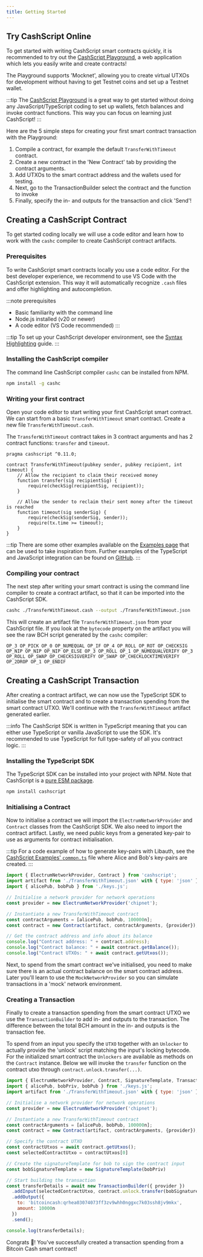 ```yaml
---
title: Getting Started
---
```


## Try CashScript Online

To get started with writing CashScript smart contracts quickly, it is recommended to try out the [CashScript Playground](https://playground.cashscript.org/), a web application which lets you easily write and create contracts!

The Playground supports 'Mocknet', allowing you to create virtual UTXOs for development without having to get Testnet coins and set up a Testnet wallet.

:::tip
The [CashScript Playground](https://playground.cashscript.org/) is a great way to get started without doing any JavaScript/TypeScript coding to set up wallets, fetch balances and invoke contract functions. This way you can focus on learning just CashScript!
:::

Here are the 5 simple steps for creating your first smart contract transaction with the Playground:
1. Compile a contract, for example the default `TransferWithTimeout` contract.
2. Create a new contract in the 'New Contract' tab by providing the contract arguments.
3. Add UTXOs to the smart contract address and the wallets used for testing.
4. Next, go to the TransactionBuilder select the contract and the function to invoke
5. Finally, specify the in- and outputs for the transaction and click 'Send'!

## Creating a CashScript Contract

To get started coding locally we will use a code editor and learn how to work with the `cashc` compiler to create CashScript contract artifacts.

### Prerequisites

To write CashScript smart contracts locally you use a code editor. For the best developer experience, we recommend to use VS Code with the CashScript extension. This way it will automatically recognize `.cash` files and offer highlighting and autocompletion.

:::note prerequisites
- Basic familiarity with the command line
- Node.js installed (v20 or newer)
- A code editor (VS Code recommended)
:::

:::tip
To set up your CashScript developer environment, see the [Syntax Highlighting](/docs/guides/syntax-highlighting) guide.
:::

### Installing the CashScript compiler
The command line CashScript compiler `cashc` can be installed from NPM.

```bash
npm install -g cashc
```

### Writing your first contract

Open your code editor to start writing your first CashScript smart contract.
We can start from a basic `TransferWithTimeout` smart contract. Create a new file `TransferWithTimeout.cash`.

The `TransferWithTimeout` contract takes in 3 contract arguments and has 2 contract functions: `transfer` and `timeout`.

```solidity
pragma cashscript ^0.11.0;

contract TransferWithTimeout(pubkey sender, pubkey recipient, int timeout) {
    // Allow the recipient to claim their received money
    function transfer(sig recipientSig) {
        require(checkSig(recipientSig, recipient));
    }

    // Allow the sender to reclaim their sent money after the timeout is reached
    function timeout(sig senderSig) {
        require(checkSig(senderSig, sender));
        require(tx.time >= timeout);
    }
}
```

:::tip
There are some other examples available on the [Examples page](/docs/language/examples) that can be used to take inspiration from. Further examples of the TypeScript and JavaScript integration can be found on [GitHub](https://github.com/CashScript/cashscript/tree/master/examples).
:::

### Compiling your contract

The next step after writing your smart contract is using the command line compiler to create a contract artifact, so that it can be imported into the CashScript SDK.

```bash
cashc ./TransferWithTimeout.cash --output ./TransferWithTimeout.json
```

This will create an artifact file `TransferWithTimeout.json` from your CashScript file. If you look at the `bytecode` property on the artifact you will see the raw BCH script generated by the `cashc` compiler:

```
OP_3 OP_PICK OP_0 OP_NUMEQUAL OP_IF OP_4 OP_ROLL OP_ROT OP_CHECKSIG OP_NIP OP_NIP OP_NIP OP_ELSE OP_3 OP_ROLL OP_1 OP_NUMEQUALVERIFY OP_3 OP_ROLL OP_SWAP OP_CHECKSIGVERIFY OP_SWAP OP_CHECKLOCKTIMEVERIFY OP_2DROP OP_1 OP_ENDIF
```

## Creating a CashScript Transaction

After creating a contract artifact, we can now use the TypeScript SDK to initialise the smart contract and to create a transaction spending from the smart contract UTXO. We'll continue with the `TransferWithTimeout` artifact generated earlier.

:::info
The CashScript SDK is written in TypeScript meaning that you can either use TypeScript or vanilla JavaScript to use the SDK.
It's recommended to use TypeScript for full type-safety of all you contract logic.
:::

### Installing the TypeScript SDK
The TypeScript SDK can be installed into your project with NPM. Note that CashScript is a [pure ESM package](https://gist.github.com/sindresorhus/a39789f98801d908bbc7ff3ecc99d99c).

```bash
npm install cashscript
```

### Initialising a Contract

Now to initialise a contract we will import the `ElectrumNetworkProvider` and `Contract` classes from the CashScript SDK. We also need to import the contract artifact. Lastly, we need public keys from a generated key-pair to use as arguments for contract initialisation.

:::tip
For a code example of how to generate key-pairs with Libauth, see the [CashScript Examples' `common.ts`](https://github.com/CashScript/cashscript/blob/master/examples/common.ts) file where Alice and Bob's key-pairs are created.
:::


```javascript
import { ElectrumNetworkProvider, Contract } from 'cashscript';
import artifact from './TransferWithTimeout.json' with { type: 'json' };
import { alicePub, bobPub } from './keys.js';

// Initialise a network provider for network operations
const provider = new ElectrumNetworkProvider('chipnet');

// Instantiate a new TransferWithTimeout contract
const contractArguments = [alicePub, bobPub, 100000n];
const contract = new Contract(artifact, contractArguments, {provider});

// Get the contract address and info about its balance
console.log("Contract address: " + contract.address);
console.log("Contract balance: " + await contract.getBalance());
console.log("Contract UTXOs: " + await contract.getUtxos());
```

Next, to spend from the smart contract we've initialised, you need to make sure there is an actual contract balance on the smart contract address. Later you'll learn to use the `MockNetworkProvider` so you can simulate transactions in a 'mock' network environment.

### Creating a Transaction

Finally to create a transaction spending from the smart contract UTXO we use the `TransactionBuilder` to add in- and outputs to the transaction. The difference between the total BCH amount in the in- and outputs is the transaction fee.

To spend from an input you specify the `UTXO` together with an `Unlocker` to actually provide the 'unlock' script matching the input's locking bytecode. For the initialized smart contract the `Unlockers` are available as methods on the `Contract` instance. Below we will invoke the `transfer` function on the contract utxo through `contract.unlock.transfer(...)`.

```javascript
import { ElectrumNetworkProvider, Contract, SignatureTemplate, TransactionBuilder } from 'cashscript';
import { alicePub, bobPriv, bobPub } from './keys.js';
import artifact from './TransferWithTimeout.json' with { type: 'json' };

// Initialise a network provider for network operations
const provider = new ElectrumNetworkProvider('chipnet');

// Instantiate a new TransferWithTimeout contract
const contractArguments = [alicePub, bobPub, 100000n];
const contract = new Contract(artifact, contractArguments, {provider});

// Specify the contract UTXO
const contractUtxos = await contract.getUtxos();
const selectedContractUtxo = contractUtxos[0]

// Create the signatureTemplate for bob to sign the contract input
const bobSignatureTemplate = new SignatureTemplate(bobPriv)

// Start building the transaction
const transferDetails = await new TransactionBuilder({ provider })
  .addInput(selectedContractUtxo, contract.unlock.transfer(bobSignatureTemplate))
  .addOutput({
    to: 'bitcoincash:qrhea03074073ff3zv9whh0nggxc7k03ssh8jv9mkx',
    amount: 10000n
  })
  .send();

console.log(transferDetails);
```

Congrats 🎉! You've successfully created a transaction spending from a Bitcoin Cash smart contract!
